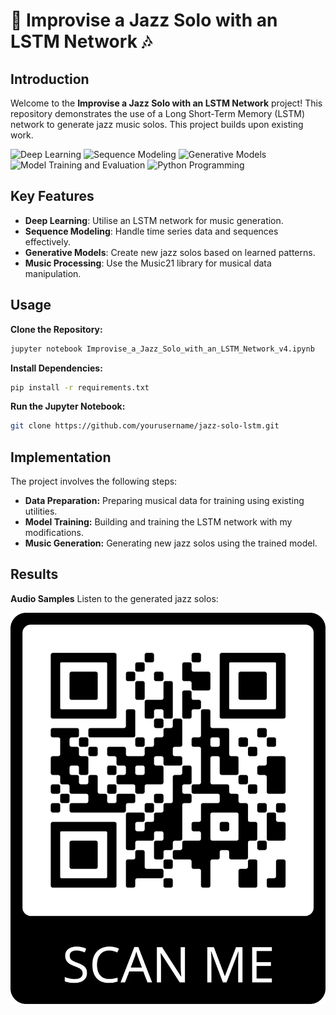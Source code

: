 # 🎷 Improvise a Jazz Solo with an LSTM Network 🎶

## Introduction
Welcome to the **Improvise a Jazz Solo with an LSTM Network** project! This repository demonstrates the use of a Long Short-Term Memory (LSTM) network to generate jazz music solos. This project builds upon existing work.

![Deep Learning](https://img.shields.io/badge/Skill-Deep%20Learning-yellow)
![Sequence Modeling](https://img.shields.io/badge/Skill-Sequence%20Modeling-blueviolet)
![Generative Models](https://img.shields.io/badge/Skill-Generative%20Models-green)
![Model Training and Evaluation](https://img.shields.io/badge/Skill-Model%20Training%20and%20Evaluation-orange)
![Python Programming](https://img.shields.io/badge/Skill-Python%20Programming-brightgreen)

## Key Features
- **Deep Learning**: Utilise an LSTM network for music generation.
- **Sequence Modeling**: Handle time series data and sequences effectively.
- **Generative Models**: Create new jazz solos based on learned patterns.
- **Music Processing**: Use the Music21 library for musical data manipulation.
## Usage
**Clone the Repository:**
```bash
jupyter notebook Improvise_a_Jazz_Solo_with_an_LSTM_Network_v4.ipynb
```
**Install Dependencies:**
```bash
pip install -r requirements.txt
```
**Run the Jupyter Notebook:**
```bash
git clone https://github.com/yourusername/jazz-solo-lstm.git
```
## Implementation
The project involves the following steps:

- **Data Preparation:** Preparing musical data for training using existing utilities.
- **Model Training:** Building and training the LSTM network with my modifications.
- **Music Generation:** Generating new jazz solos using the trained model.

## Results
**Audio Samples**
Listen to the generated jazz solos:

<img src="output\frame.png" style="width:150;">